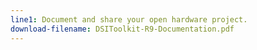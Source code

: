 ```yaml
---
line1: Document and share your open hardware project.
download-filename: DSIToolkit-R9-Documentation.pdf
---
```

